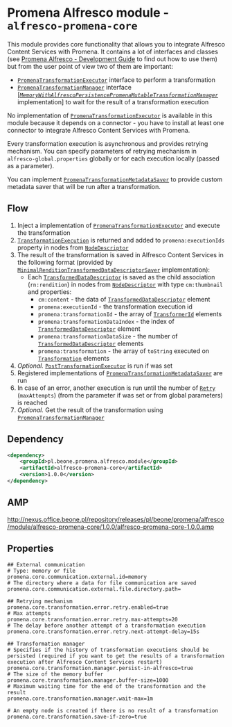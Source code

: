 # Promena Alfresco module - `alfresco-promena-core`
This module provides core functionality that allows you to integrate Alfresco Content Services with Promena. It contains a lot of interfaces and classes (see [Promena Alfresco - Development Guide](./DEVELOPMENT-GUIDE.md) to find out how to use them) but from the user point of view two of them are important:
* [`PromenaTransformationExecutor`](./src/main/kotlin/pl/beone/promena/alfresco/module/core/contract/transformation/PromenaTransformationExecutor.kt) interface to perform a transformation
* [`PromenaTransformationManager`](./src/main/kotlin/pl/beone/promena/alfresco/module/core/contract/transformation/PromenaTransformationManager.kt) interface [[*`MemoryWithAlfrescoPersistencePromenaMutableTransformationManager`*](./src/main/kotlin/pl/beone/promena/alfresco/module/core/external/transformation/manager/MemoryWithAlfrescoPersistencePromenaMutableTransformationManager.kt) implementation] to wait for the result of a transformation execution

No implementation of [`PromenaTransformationExecutor`](./src/main/kotlin/pl/beone/promena/alfresco/module/core/contract/transformation/PromenaTransformationExecutor.kt) is available in this module because it depends on a connector - you have to install at least one connector to integrate Alfresco Content Services with Promena.

Every transformation execution is asynchronous and provides retrying mechanism. You can specify parameters of retrying mechanism in `alfresco-global.properties` globally or for each execution locally (passed as a parameter). 

You can implement [`PromenaTransformationMetadataSaver`](./src/main/kotlin/pl/beone/promena/alfresco/module/core/contract/transformation/PromenaTransformationMetadataSaver.kt) to provide custom metadata saver that will be run after a transformation.

## Flow
1. Inject a implementation of [`PromenaTransformationExecutor`](./src/main/kotlin/pl/beone/promena/alfresco/module/core/contract/transformation/PromenaTransformationExecutor.kt) and execute the transformation
2. [`TransformationExecution`](./promena-alfresco/alfresco-promena-core/src/main/kotlin/pl/beone/promena/alfresco/module/core/applicationmodel/transformation/TransformationExecution.kt) is returned and added to `promena:executionIds` property in nodes from [`NodeDescriptor`](./src/main/kotlin/pl/beone/promena/alfresco/module/core/applicationmodel/node/NodeDescriptor.kt)
3. The result of the transformation is saved in Alfresco Content Services in the following format (provided by [`MinimalRenditionTransformedDataDescriptorSaver`](./src/main/kotlin/pl/beone/promena/alfresco/module/core/external/node/MinimalRenditionTransformedDataDescriptorSaver.kt) implementation):
    * Each [`TransformedDataDescriptor`](https://gitlab.office.beone.pl/promena/promena/blob/master/base/promena-transformer/contract/src/main/kotlin/pl/beone/promena/transformer/contract/data/TransformedDataDescriptor.kt) is saved as the child association (`rn:rendition`) in nodes from [`NodeDescriptor`](./src/main/kotlin/pl/beone/promena/alfresco/module/core/applicationmodel/node/NodeDescriptor.kt) with type `cm:thumbnail` and properties:
        * `cm:content` - the data of [`TransformedDataDescriptor`](https://gitlab.office.beone.pl/promena/promena/blob/master/base/promena-transformer/contract/src/main/kotlin/pl/beone/promena/transformer/contract/data/TransformedDataDescriptor.kt) element
        * `promena:executionId` - the transformation execution id
        * `promena:transformationId` - the array of [`TransformerId`](https://gitlab.office.beone.pl/promena/promena/blob/master/base/promena-transformer/contract/src/main/kotlin/pl/beone/promena/transformer/contract/transformer/TransformerId.kt) elements
        * `promena:transformationDataIndex` - the index of [`TransformedDataDescriptor`](https://gitlab.office.beone.pl/promena/promena/blob/master/base/promena-transformer/contract/src/main/kotlin/pl/beone/promena/transformer/contract/data/TransformedDataDescriptor.kt) element
        * `promena:transformationDataSize` - the number of [`TransformedDataDescriptor`](https://gitlab.office.beone.pl/promena/promena/blob/master/base/promena-transformer/contract/src/main/kotlin/pl/beone/promena/transformer/contract/data/TransformedDataDescriptor.kt) elements
        * `promena:transformation` - the array of `toString` executed on [`Transformation`](https://gitlab.office.beone.pl/promena/promena/blob/master/base/promena-transformer/contract/src/main/kotlin/pl/beone/promena/transformer/contract/transformation/Transformation.kt) elements
4. *Optional.* [`PostTransformationExecutor`](./src/main/kotlin/pl/beone/promena/alfresco/module/core/contract/transformation/PromenaTransformationExecutor.kt) is run if was set
5. Registered implementations of [`PromenaTransformationMetadataSaver`](./src/main/kotlin/pl/beone/promena/alfresco/module/core/contract/transformation/PromenaTransformationMetadataSaver.kt) are run
4. In case of an error, another execution is run until the number of [`Retry`](./src/main/kotlin/pl/beone/promena/alfresco/module/core/applicationmodel/retry/Retry.kt) (`maxAttempts`) (from the parameter if was set or from global parameters) is reached
6. *Optional.* Get the result of the transformation using [`PromenaTransformationManager`](./src/main/kotlin/pl/beone/promena/alfresco/module/core/contract/transformation/PromenaTransformationManager.kt)

## Dependency
```xml
<dependency>
    <groupId>pl.beone.promena.alfresco.module</groupId>
    <artifactId>alfresco-promena-core</artifactId>
    <version>1.0.0</version>
</dependency>
```

## AMP
http://nexus.office.beone.pl/repository/releases/pl/beone/promena/alfresco/module/alfresco-promena-core/1.0.0/alfresco-promena-core-1.0.0.amp

## Properties
```properties
## External communication
# Type: memory or file
promena.core.communication.external.id=memory
# The directory where a data for file communication are saved
promena.core.communication.external.file.directory.path=

## Retrying mechanism
promena.core.transformation.error.retry.enabled=true
# Max attempts
promena.core.transformation.error.retry.max-attempts=20
# The delay before another attempt of a transformation execution
promena.core.transformation.error.retry.next-attempt-delay=15s

## Transformation manager
# Specifies if the history of transformation executions should be persisted (required if you want to get the results of a transformation execution after Alfresco Content Services restart)
promena.core.transformation.manager.persist-in-alfresco=true
# The size of the memory buffer
promena.core.transformation.manager.buffer-size=1000
# Maximum waiting time for the end of the transformation and the result 
promena.core.transformation.manager.wait-max=1m

# An empty node is created if there is no result of a transformation
promena.core.transformation.save-if-zero=true
```